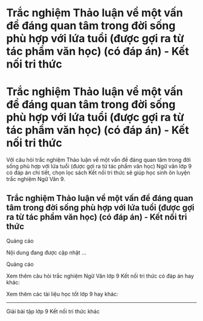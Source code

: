 # Trắc nghiệm Thảo luận về một vấn đề đáng quan tâm trong đời sống phù hợp với lứa tuổi (được gợi ra từ tác phẩm văn học) (có đáp án) - Kết nối tri thức

# Trắc nghiệm Thảo luận về một vấn đề đáng quan tâm trong đời sống phù hợp với lứa tuổi (được gợi ra từ tác phẩm văn học) (có đáp án) - Kết nối tri thức

Với câu hỏi trắc nghiệm Thảo luận về một vấn đề đáng quan tâm trong đời sống phù hợp với lứa tuổi (được gợi ra từ tác phẩm văn học) Ngữ văn lớp 9 có đáp án chi tiết, chọn lọc sách Kết nối tri thức sẽ giúp học sinh ôn luyện trắc nghiệm Ngữ Văn 9.

## Trắc nghiệm Thảo luận về một vấn đề đáng quan tâm trong đời sống phù hợp với lứa tuổi (được gợi ra từ tác phẩm văn học) (có đáp án) - Kết nối tri thức

Quảng cáo

Nội dung đang được cập nhật ...

Quảng cáo

Xem thêm câu hỏi trắc nghiệm Ngữ Văn lớp 9 Kết nối tri thức có đáp án hay khác:

Xem thêm các tài liệu học tốt lớp 9 hay khác:

* * *

Giải bài tập lớp 9 Kết nối tri thức khác
